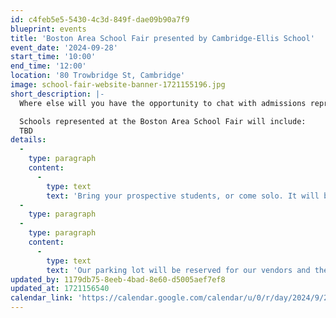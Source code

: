 ```yaml
---
id: c4feb5e5-5430-4c3d-849f-dae09b90a7f9
blueprint: events
title: 'Boston Area School Fair presented by Cambridge-Ellis School'
event_date: '2024-09-28'
start_time: '10:00'
end_time: '12:00'
location: '80 Trowbridge St, Cambridge'
image: school-fair-website-banner-1721155196.jpg
short_description: |-
  Where else will you have the opportunity to chat with admissions representatives from over 25 Boston area preK through 12th grade independent schools all in one place? On Saturday, September 28th from 10am to 12pm, Cambridge-Ellis is the place you’ll want to be! Come see what makes each school unique, have all your questions answered, and head home with loads of information and some pretty awesome swag to boot! 

  Schools represented at the Boston Area School Fair will include:
  TBD
details:
  -
    type: paragraph
    content:
      -
        type: text
        text: 'Bring your prospective students, or come solo. It will be a fun and informative event for all ages! Our playground will be open during the hours of the event (please make sure an adult is supervising your child at all times).'
  -
    type: paragraph
  -
    type: paragraph
    content:
      -
        type: text
        text: 'Our parking lot will be reserved for our vendors and their tents. Parking considerations have been granted through the city of Cambridge on the day of the event between 10am-1pm on Trowbridge St., Kirkland St., Roberts Rd., and Irving St. There is also metered parking located on Cambridge St.'
updated_by: 1179db75-8eeb-4bad-8e60-d5005aef7ef8
updated_at: 1721156540
calendar_link: 'https://calendar.google.com/calendar/u/0/r/day/2024/9/28?amp;tmeid=MDRwNWY4c2sydjF1YjY1cTM4aXBtdXJvbnIgY19mNDRmNTg2NWYwNTVlNmM5MTVmNGQxY2RkZjliNzRjMzFjOGQ0YWUxZjNlZjkyZWY2ZDU4ZDllNTc2NTQ5OTc0QGc&amp;tmsrc=c_f44f5865f055e6c915f4d1cddf9b74c31c8d4ae1f3ef92ef6d58d9e576549974%40group.calendar.google.com'
---
```

